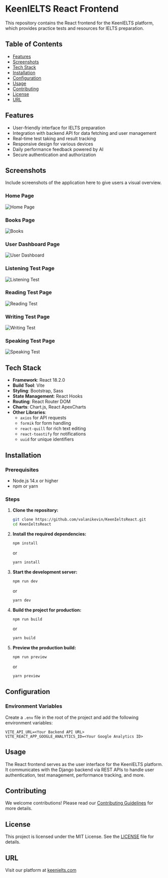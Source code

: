 # KeenIELTS React Frontend

This repository contains the React frontend for the KeenIELTS platform, which provides practice tests and resources for IELTS preparation.

## Table of Contents

- [Features](#features)
- [Screenshots](#screenshots)
- [Tech Stack](#tech-stack)
- [Installation](#installation)
- [Configuration](#configuration)
- [Usage](#usage)
- [Contributing](#contributing)
- [License](#license)
- [URL](#url)

## Features

- User-friendly interface for IELTS preparation
- Integration with backend API for data fetching and user management
- Real-time test taking and result tracking
- Responsive design for various devices
- Daily performance feedback powered by AI
- Secure authentication and authorization

## Screenshots

Include screenshots of the application here to give users a visual overview.
### Home Page
![Home Page](https://raw.githubusercontent.com/valanikevin/KeenIeltsReact/main/src/assets/images/screenshots/Home.png)

### Books Page
![Books](https://raw.githubusercontent.com/valanikevin/KeenIeltsReact/main/src/assets/images/screenshots/Books.png)

### User Dashboard Page
![User Dashboard](https://raw.githubusercontent.com/valanikevin/KeenIeltsReact/main/src/assets/images/screenshots/Dashboard.png)

### Listening Test Page
![Listening Test](https://raw.githubusercontent.com/valanikevin/KeenIeltsReact/main/src/assets/images/screenshots/ListeningTest.png)

### Reading Test Page
![Reading Test](https://raw.githubusercontent.com/valanikevin/KeenIeltsReact/main/src/assets/images/screenshots/ReadingTest.png)

### Writing Test Page
![Writing Test](https://raw.githubusercontent.com/valanikevin/KeenIeltsReact/main/src/assets/images/screenshots/WritingTest.png)

### Speaking Test Page
![Speaking Test](https://raw.githubusercontent.com/valanikevin/KeenIeltsReact/main/src/assets/images/screenshots/SpeakingTest.png)

## Tech Stack

- **Framework**: React 18.2.0
- **Build Tool**: Vite
- **Styling**: Bootstrap, Sass
- **State Management**: React Hooks
- **Routing**: React Router DOM
- **Charts**: Chart.js, React ApexCharts
- **Other Libraries**: 
  - `axios` for API requests
  - `formik` for form handling
  - `react-quill` for rich text editing
  - `react-toastify` for notifications
  - `uuid` for unique identifiers

## Installation

### Prerequisites

- Node.js 14.x or higher
- npm or yarn

### Steps

1. **Clone the repository:**

   ```bash
   git clone https://github.com/valanikevin/KeenIeltsReact.git
   cd KeenIeltsReact
   ```

2. **Install the required dependencies:**

   ```bash
   npm install
   ```

   or

   ```bash
   yarn install
   ```

3. **Start the development server:**

   ```bash
   npm run dev
   ```

   or

   ```bash
   yarn dev
   ```

4. **Build the project for production:**

   ```bash
   npm run build
   ```

   or

   ```bash
   yarn build
   ```

5. **Preview the production build:**

   ```bash
   npm run preview
   ```

   or

   ```bash
   yarn preview
   ```

## Configuration

### Environment Variables

Create a `.env` file in the root of the project and add the following environment variables:

```
VITE_API_URL=<Your Backend API URL>
VITE_REACT_APP_GOOGLE_ANALYTICS_ID=<Your Google Analytics ID>
```

## Usage

The React frontend serves as the user interface for the KeenIELTS platform. It communicates with the Django backend via REST APIs to handle user authentication, test management, performance tracking, and more.

## Contributing

We welcome contributions! Please read our [Contributing Guidelines](CONTRIBUTING.md) for more details.

## License

This project is licensed under the MIT License. See the [LICENSE](LICENSE) file for details.

## URL

Visit our platform at [keenielts.com](https://keenielts.com)
